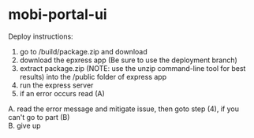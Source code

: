 # mobi-portal-ui
Deploy instructions: <br>
  1. go to /build/package.zip and download <br>
  2. download the epxress app (Be sure to use the deployment branch) <br>
  3. extract package.zip (NOTE: use the unzip command-line tool for best results) into the /public folder of express   app <br>
  4. run the express server <br>
  5. if an error occurs read (A) <br>

A. read the error message and mitigate issue, then goto step (4), if you can't go to part (B) <br>
B. give up <br>
